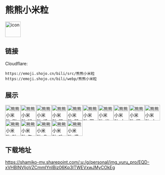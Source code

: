 # 熊熊小米粒
<img src="https://emoji.shojo.cn/bili/src/熊熊小米粒/icon.png" width="50" height="50" alt="icon">

## 链接
Cloudflare:
```
https://emoji.shojo.cn/bili/src/熊熊小米粒
https://emoji.shojo.cn/bili/webp/熊熊小米粒
```
## 展示
<img src="https://emoji.shojo.cn/bili/src/熊熊小米粒/熊熊小米粒-刷卡.png" width="50" height="50" alt="熊熊小米粒-刷卡"><img src="https://emoji.shojo.cn/bili/src/熊熊小米粒/熊熊小米粒-疑惑.png" width="50" height="50" alt="熊熊小米粒-疑惑"><img src="https://emoji.shojo.cn/bili/src/熊熊小米粒/熊熊小米粒-抓.png" width="50" height="50" alt="熊熊小米粒-抓"><img src="https://emoji.shojo.cn/bili/src/熊熊小米粒/熊熊小米粒-哭哭.png" width="50" height="50" alt="熊熊小米粒-哭哭"><img src="https://emoji.shojo.cn/bili/src/熊熊小米粒/熊熊小米粒-解释一下.png" width="50" height="50" alt="熊熊小米粒-解释一下"><img src="https://emoji.shojo.cn/bili/src/熊熊小米粒/熊熊小米粒-耶耶.png" width="50" height="50" alt="熊熊小米粒-耶耶"><img src="https://emoji.shojo.cn/bili/src/熊熊小米粒/熊熊小米粒-当事人.png" width="50" height="50" alt="熊熊小米粒-当事人"><img src="https://emoji.shojo.cn/bili/src/熊熊小米粒/熊熊小米粒-大笑.png" width="50" height="50" alt="熊熊小米粒-大笑"><img src="https://emoji.shojo.cn/bili/src/熊熊小米粒/熊熊小米粒-程序终止.png" width="50" height="50" alt="熊熊小米粒-程序终止"><img src="https://emoji.shojo.cn/bili/src/熊熊小米粒/熊熊小米粒-中奖.png" width="50" height="50" alt="熊熊小米粒-中奖"><img src="https://emoji.shojo.cn/bili/src/熊熊小米粒/熊熊小米粒-哒咩.png" width="50" height="50" alt="熊熊小米粒-哒咩"><img src="https://emoji.shojo.cn/bili/src/熊熊小米粒/熊熊小米粒-包在我身上.png" width="50" height="50" alt="熊熊小米粒-包在我身上"><img src="https://emoji.shojo.cn/bili/src/熊熊小米粒/熊熊小米粒-几个菜啊.png" width="50" height="50" alt="熊熊小米粒-几个菜啊"><img src="https://emoji.shojo.cn/bili/src/熊熊小米粒/熊熊小米粒-难过.png" width="50" height="50" alt="熊熊小米粒-难过"><img src="https://emoji.shojo.cn/bili/src/熊熊小米粒/熊熊小米粒-爆炸.png" width="50" height="50" alt="熊熊小米粒-爆炸">

## 下载地址

https://shamiko-my.sharepoint.com/:u:/g/personal/img_yuru_pro/EQD-xVHBINVIjoVZCmmIYnIBiz06Kp3lTWEVxwJMyCOkEg